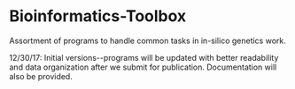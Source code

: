 # Bioinformatics-Toolbox
Assortment of programs to handle common tasks in in-silico genetics work.  

12/30/17: Initial versions--programs will be updated with better readability and data organization after we submit for publication. Documentation will also be provided.
